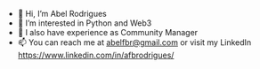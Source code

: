 - 👋 Hi, I’m Abel Rodrigues
- 👀 I’m interested in Python and Web3
- 🌱 I also have experience as Community Manager
- 📫 You can reach me at abelfbr@gmail.com or visit my LinkedIn https://www.linkedin.com/in/afbrodrigues/
